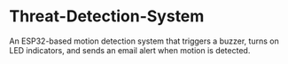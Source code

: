# Threat-Detection-System
An ESP32-based motion detection system that triggers a buzzer, turns on LED indicators, and sends an email alert when motion is detected.
